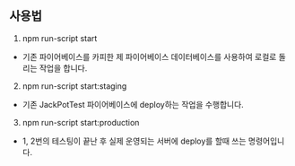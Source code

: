 ## 사용법

1. npm run-script start
+ 기존 파이어베이스를 카피한 제 파이어베이스 데이터베이스를 사용하여 로컬로 돌리는 작업을 합니다.

2. npm run-script start:staging
+ 기존 JackPotTest 파이어베이스에 deploy하는 작업을 수행합니다.

3. npm run-script start:production
+ 1, 2번의 테스팅이 끝난 후 실제 운영되는 서버에 deploy를 할때 쓰는 명령어입니다.
